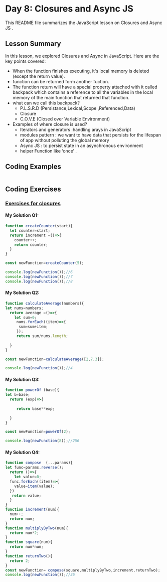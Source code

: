 
# Day 8: Closures and Async JS 

This README file summarizes the JavaScript lesson on Closures and Async JS . 

## Lesson Summary

In this lesson, we explored Closures and Async in JavaScript. Here are the key points covered:

- When the function finishes executing, it's local memory is deleted (except the return value).
- function can be returned form another fuction.
- The function return will have a special property attached with it called backpack which contains a reference to all the variables in the local memory of the main function that returned that function.
- what can we call this backpack?
    - P.L.S.R.D (Persistance,Lexical,Scope ,Referenced,Data)
    - Closure
    - C.O.V.E (Closed over Variable Environment)
- Examples of where closure is used?
   - Iterators and generators :handling arays  in JavaScript
   - modules pattern :  we want to have data that persists for the lifespan of app without polluting the global memory
   - Async JS : to persist state in an asynchronous environment
   - helper Function like ‘once’ .
     

## Coding Examples

```javascript


```


## Coding Exercises

### [Exercises for closures](https://github.com/orjwan-alrajaby/gsg-QA-Nablus-training-2023/blob/main/learning-sprint-1/week2%20-%20javaScript-the-hard-parts-v2/day%202/tasks.md)

#### My Solution Q1:
```javascript
function createCounter(start){
  let counter=start;
  return increment =()=>{
    counter++;
    return counter;
  }
}

const newFunction=createCounter(5);

console.log(newFunction());//6
console.log(newFunction());//7
console.log(newFunction());//8

```

#### My Solution Q2:
```javascript
function calculateAverage(numbers){
let nums=numbers;
  return average =()=>{
    let sum=0;
     nums.forEach((item)=>{
      sum=sum+item;
     });
     return sum/nums.length;
   
  }
}

const newFunction=calculateAverage([2,7,3]);

console.log(newFunction());//4
```


#### My Solution Q3:
```javascript
function powerOf (base){
let b=base;
  return (exp)=>{
   
     return base**exp;
   
  }
}

const newFunction=powerOf(2);

console.log(newFunction(8));//256

```



#### My Solution Q4:
```javascript
function compose  (...params){
let func=params.reverse();
  return ()=>{
    let value=0;
  func.forEach((item)=>{
    value=item(value);
  })
   return value;
  }
}
function increment(num){
  num++;
  return num;
}
function multiplyByTwo(num){
  return num*2;
}
function square(num){
  return num*num;
}
function returnTwo(){
  return 2;
}
const newFunction= compose(square,multiplyByTwo,increment,returnTwo);
console.log(newFunction());//36    
```
